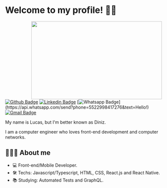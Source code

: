 # Welcome to my profile! 👍🏻

<img align="right" width="420" height="250" src="https://media1.tenor.com/images/c6d3c1a046a61777e7f8cfe7e74c700f/tenor.gif?itemid=13386268">

[![Github Badge](https://img.shields.io/badge/-Github-000?style=flat-square&logo=Github&logoColor=white&link=https://github.com/lcsdiniz)](https://github.com/lcsdiniz)
[![Linkedin Badge](https://img.shields.io/badge/-LinkedIn-blue?style=flat-square&logo=Linkedin&logoColor=white&link=https://www.linkedin.com/in/lucas-diniz-santos-henrique-3aa825157/)](https://www.linkedin.com/in/lcsdiniz/)
[![Whatsapp Badge](https://img.shields.io/badge/-Whatsapp-4CA143?style=flat-square&labelColor=4CA143&logo=whatsapp&logoColor=white&link=https://api.whatsapp.com/send?phone=5522998417276&text=Hello!)](https://api.whatsapp.com/send?phone=5522998417276&text=Hello!)
[![Gmail Badge](https://img.shields.io/badge/-Gmail-c14438?style=flat-square&logo=Gmail&logoColor=white&link=mailto:lucasdiniz.smt@gmail.com)](mailto:lucasdiniz.smt@gmail.com)

My name is Lucas, but I'm better known as Diniz. 

I am a computer engineer who loves front-end development and computer networks.

## 🧑🏻‍💻 About me 
- 💻 Front-end/Mobile Developer.
- 🛠 Techs: Javascript/Typescript, HTML, CSS, React.js and React Native.
- :books: Studying: Automated Tests and GraphQL.
<!--
**lcsdiniz/lcsdiniz** is a ✨ _special_ ✨ repository because its `README.md` (this file) appears on your GitHub profile.
Here are some ideas to get you started:

- 🔭 I’m currently working on ...
- 🌱 I’m currently learning ...
- 👯 I’m looking to collaborate on ...
- 🤔 I’m looking for help with ...
- 💬 Ask me about ...
- 📫 How to reach me: ...
- 😄 Pronouns: ...
- ⚡ Fun fact: ...
-->
